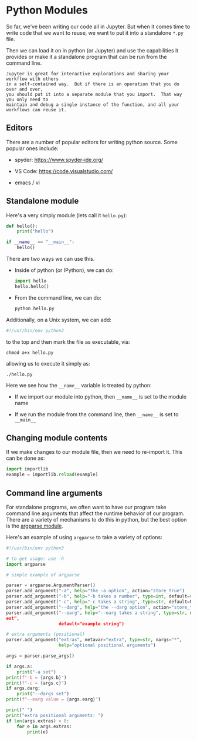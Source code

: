 # Python Modules

So far, we've been writing our code all in Jupyter.  But when it comes
time to write code that we want to reuse, we want to put it into a
standalone `*.py` file.

Then we can load it on in python (or Jupyter) and use the capabilities
it provides or make it a standalone program that can be run from the
command line.

```{tip}
Jupyter is great for interactive explorations and sharing your workflow with others
in a self-contained way.  But if there is an operation that you do over and over,
you should put it into a separate module that you import.  That way you only need to
maintain and debug a single instance of the function, and all your workflows can reuse it.
```


## Editors

There are a number of popular editors for writing python source.  Some
popular ones include:

* spyder: https://www.spyder-ide.org/

* VS Code: https://code.visualstudio.com/

* emacs / vi


## Standalone module

Here's a very simply module (lets call it `hello.py`):

```python
def hello():
    print("hello")

if __name__ == "__main__":
    hello()
```

There are two ways we can use this.

* Inside of python (or IPython), we can do:

  ```python
  import hello
  hello.hello()
  ```

* From the command line, we can do:

  ```python
  python hello.py
  ``` 

Additionally, on a Unix system, we can add:

```python
#!/usr/bin/env python3
```

to the top and then mark the file as executable, via:

```
chmod a+x hello.py
```

allowing us to execute it simply as:

```
./hello.py

```

Here we see how the `__name__` variable is treated by python:

* If we import our module into python, then `__name__` is set to the module name

* If we run the module from the command line, then `__name__` is set to `__main__`

## Changing module contents

If we make changes to our module file, then we need to re-import it.  This can be done as:

```python
import importlib
example = importlib.reload(example)
```

## Command line arguments

For standalone programs, we often want to have our program take command line arguments that affect the runtime behavior of our program.
There are a variety of mechanisms to do this in python, but the best option is the [argparse module](https://docs.python.org/3/library/argparse.html).

Here's an example of using `argparse` to take a variety of options:

```python
#!/usr/bin/env python3

# to get usage: use -h
import argparse

# simple example of argparse

parser = argparse.ArgumentParser()
parser.add_argument("-a", help="the -a option", action="store_true")
parser.add_argument("-b", help="-b takes a number", type=int, default=0)
parser.add_argument("-c", help="-c takes a string", type=str, default=None)
parser.add_argument("--darg", help="the --darg option", action="store_true")
parser.add_argument("--earg", help="--earg takes a string", type=str, metavar="t
est",
                    default="example string")

# extra arguments (positional)
parser.add_argument("extras", metavar="extra", type=str, nargs="*",
                    help="optional positional arguments")

args = parser.parse_args()

if args.a:
    print("-a set")
print(f"-b = {args.b}")
print(f"-c = {args.c}")
if args.darg:
    print("--dargs set")
print(f"--earg value = {args.earg}")

print(" ")
print("extra positional arguments: ")
if len(args.extras) > 0:
    for e in args.extras:
        print(e)
```
